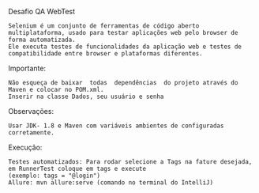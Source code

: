 Desafio QA WebTest

	Selenium é um conjunto de ferramentas de código aberto multiplataforma, usado para testar aplicações web pelo browser de forma automatizada. 
	Ele executa testes de funcionalidades da aplicação web e testes de compatibilidade entre browser e plataformas diferentes.

Importante:

	Não esqueça de baixar  todas  dependências  do projeto através do Maven e colocar no POM.xml.
	Inserir na classe Dados, seu usuário e senha 

Observações:

	Usar JDK- 1.8 e Maven com variáveis ambientes de configuradas corretamente.

Execução:

	Testes automatizados: Para rodar selecione a Tags na fature desejada, em RunnerTest coloque em tags e execute
    (exemplo: tags = "@login")
	Allure: mvn allure:serve (comando no terminal do IntelliJ)

